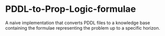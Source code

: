 # PDDL-to-Prop-Logic-formulae
A naive implementation that converts PDDL files to a knowledge base containing the formulae representing the problem up to a specific horizon.
